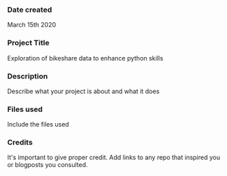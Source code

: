 ### Date created
March 15th 2020

### Project Title
Exploration of bikeshare data to enhance python skills

### Description
Describe what your project is about and what it does

### Files used
Include the files used

### Credits
It's important to give proper credit. Add links to any repo that inspired you or blogposts you consulted.


